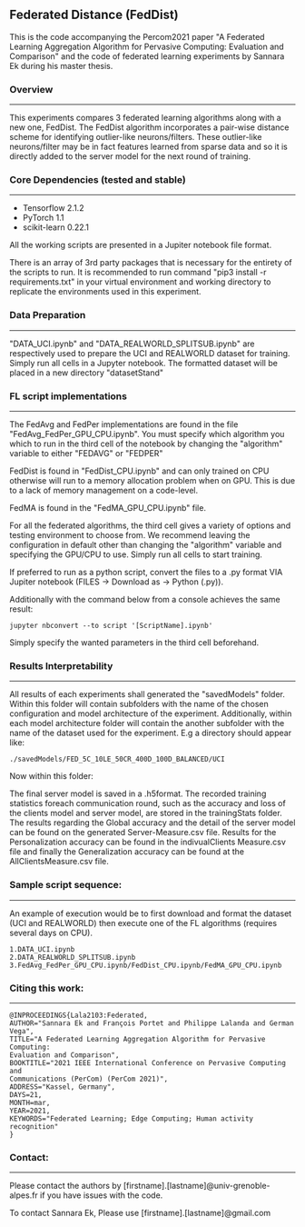 
## Federated Distance (FedDist)
This is the code accompanying the Percom2021 paper "A Federated Learning Aggregation Algorithm for Pervasive Computing: Evaluation and Comparison" and the code of federated learning experiments by Sannara Ek during his master thesis.

### Overview
---
This experiments compares 3 federated learning algorithms along with a new one, FedDist.
The FedDist algorithm incorporates a pair-wise distance scheme for identifying outlier-like neurons/filters.  These outlier-like neurons/filter may be in fact features learned from sparse data and so it is directly added to the server model for the next round of training.

### Core Dependencies (tested and stable)
---
* Tensorflow 2.1.2
* PyTorch 1.1
* scikit-learn 0.22.1

All the working scripts are presented in a Jupiter notebook file format.

There is an array of 3rd party packages that is necessary for the entirety of the scripts to run. It is recommended to run command "pip3 install -r requirements.txt" in your virtual environment and working directory to replicate the environments used in this experiment.

### Data Preparation
---
"DATA_UCI.ipynb" and "DATA_REALWORLD_SPLITSUB.ipynb" are respectively used to prepare the UCI and REALWORLD dataset for training. Simply run all cells in a Jupyter notebook. The formatted dataset will be placed in a new directory "datasetStand"

### FL script implementations
---
The FedAvg and FedPer implementations are found in the file "FedAvg_FedPer_GPU_CPU.ipynb". You must specify which algorithm you which to run in the third cell of the notebook by changing the "algorithm" variable to either "FEDAVG" or "FEDPER"

FedDist is found in "FedDist_CPU.ipynb" and can only trained on CPU otherwise will run to a memory allocation problem when on GPU. This is due to a lack of memory management on a code-level.

FedMA is found in the "FedMA_GPU_CPU.ipynb" file.

For all the federated algorithms, the third cell gives a variety of options and testing environment to choose from. We recommend leaving the configuration in default other than changing the "algorithm" variable and specifying the GPU/CPU to use. Simply run all cells to start training. 

If preferred to run as a python script, convert the files to a .py format VIA Jupiter notebook (FILES -> Download as -> Python (.py)). 

Additionally with the command below from a console achieves the same result:
```
jupyter nbconvert --to script '[ScriptName].ipynb'

```
Simply specify the wanted parameters in the third cell beforehand. 

### Results Interpretability
---
All results of each experiments shall generated the "savedModels" folder. Within this folder will contain subfolders with the name of the chosen configuration and model architecture of the experiment. Additionally, within each model architecture folder will contain the another subfolder with the name of the dataset used for the experiment. E.g a directory should appear like:
```
./savedModels/FED_5C_10LE_50CR_400D_100D_BALANCED/UCI
```

Now within this folder:

The  final  server  model  is  saved  in  a .h5format.  The  recorded  training  statistics  foreach  communication  round,  such  as  the  accuracy  and  loss of  the  clients  model  and  server  model,  are  stored  in  the trainingStats folder. The  results  regarding  the Global accuracy and  the  detail of  the  server  model  can  be  found  on  the  generated Server-Measure.csv file.  Results  for  the Personalization accuracy can   be   found   in   the indivualClients Measure.csv file   and finally  the Generalization accuracy can  be  found  at  the AllClientsMeasure.csv file.

### Sample script sequence:
---
An example of execution would be to first download and format the dataset (UCI and REALWORLD) then execute one of the FL algorithms (requires several days on CPU). 


```
1.DATA_UCI.ipynb
2.DATA_REALWORLD_SPLITSUB.ipynb
3.FedAvg_FedPer_GPU_CPU.ipynb/FedDist_CPU.ipynb/FedMA_GPU_CPU.ipynb

```
### Citing this work:
---
```
@INPROCEEDINGS{Lala2103:Federated,
AUTHOR="Sannara Ek and François Portet and Philippe Lalanda and German Vega",
TITLE="A Federated Learning Aggregation Algorithm for Pervasive Computing:
Evaluation and Comparison",
BOOKTITLE="2021 IEEE International Conference on Pervasive Computing and
Communications (PerCom) (PerCom 2021)",
ADDRESS="Kassel, Germany",
DAYS=21,
MONTH=mar,
YEAR=2021,
KEYWORDS="Federated Learning; Edge Computing; Human activity recognition"
}
```

### Contact:
---
Please contact the authors by [firstname].[lastname]@univ-grenoble-alpes.fr if you have issues with the code.

To contact Sannara Ek, Please use [firstname].[lastname]@gmail.com
